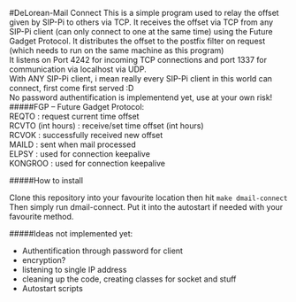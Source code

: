 #DeLorean-Mail Connect
This is a simple program used to relay the offset given by SIP-Pi to others via TCP. It receives the offset via TCP from any SIP-Pi client (can only connect to one at the same time) using the Future Gadget Protocol. It distributes the offset to the postfix filter on request (which needs to run on the same machine as this program)  
It listens on Port 4242 for incoming TCP connections and port 1337 for communication via localhost via UDP.  
With ANY SIP-Pi client, i mean really every SIP-Pi client in this world can connect, first come first served :D  
No password authentification is implementend yet, use at your own risk!   
#####FGP – Future Gadget Protocol:  
REQTO : request current time offset  
RCVTO (int hours) : receive/set time offset (int hours)  
RCVOK : successfully received new offset  
MAILD : sent when mail processed  
ELPSY : used for connection keepalive  
KONGROO : used for connection keepalive  

#####How to install

Clone this repository into your favourite location
then hit `make dmail-connect`
Then simply run dmail-connect. Put it into the autostart if needed with your favourite method.

#####Ideas not implemented yet:
* Authentification through password for client
* encryption?
* listening to single IP address
* cleaning up the code, creating classes for socket and stuff
* Autostart scripts